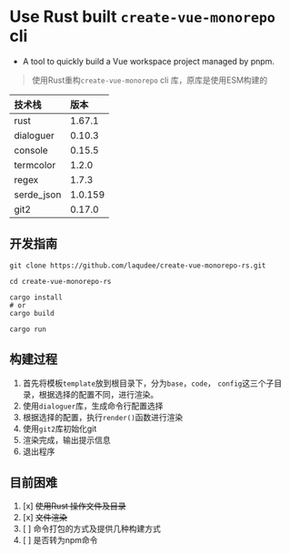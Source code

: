 # Use Rust built `create-vue-monorepo` cli

- A tool to quickly build a Vue workspace project managed by pnpm.

> 使用Rust重构`create-vue-monorepo` cli 库，原库是使用ESM构建的

| 技术栈 | 版本 |
| :-- | :-- |
| rust | 1.67.1 |
| dialoguer | 0.10.3 |
| console | 0.15.5 |
| termcolor | 1.2.0 |
| regex | 1.7.3 |
| serde_json | 1.0.159 |
| git2 | 0.17.0 |


## 开发指南

```shell
git clone https://github.com/laqudee/create-vue-monorepo-rs.git

cd create-vue-monorepo-rs

cargo install
# or 
cargo build

cargo run
```

## 构建过程

1. 首先将模板`template`放到根目录下，分为`base`，`code`， `config`这三个子目录，根据选择的配置不同，进行渲染。
2. 使用`dialoguer`库，生成命令行配置选择
3. 根据选择的配置，执行`render()`函数进行渲染
4. 使用`git2`库初始化git
5. 渲染完成，输出提示信息
6. 退出程序

## 目前困难

1. [x] ~~使用Rust 操作文件及目录~~
2. [x] ~~文件渲染~~
3. [ ] 命令打包的方式及提供几种构建方式
4. [ ] 是否转为npm命令
